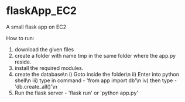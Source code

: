 # flaskApp_EC2
A small flask app on EC2

How to run:
  1. download the given files
  2. create a folder with name tmp in the same folder where the app.py reside.
  3. install the required modules.
  4. create the database\n
      i) Goto inside the folder\n
      ii) Enter into python shell\n
      iii) type in command - 'from app import db'\n
      iv) then type - 'db.create_all()'\n
  5. Run the flask server - 'flask run' or 'python app.py'
